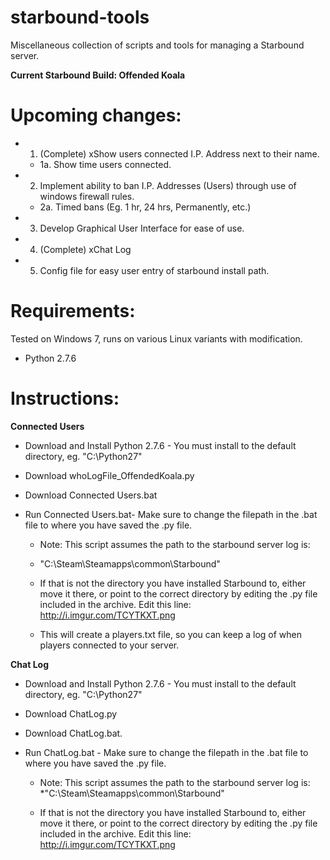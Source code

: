 starbound-tools
===============

Miscellaneous collection of scripts and tools for managing a Starbound server.

**Current Starbound Build: Offended Koala**

Upcoming changes:
=================
  * 1. (Complete) xShow users connected I.P. Address next to their name.
    * 1a. Show time users connected.  
  * 2. Implement ability to ban I.P. Addresses (Users) through use of windows firewall rules. 
    * 2a. Timed bans (Eg. 1 hr, 24 hrs, Permanently, etc.)
  * 3. Develop Graphical User Interface for ease of use.
  * 4. (Complete) xChat Log
  * 5. Config file for easy user entry of starbound install path.
  
Requirements:
=============
Tested on Windows 7, runs on various Linux variants with modification. 

* Python 2.7.6

Instructions:
=============
**Connected Users**

* Download and Install Python 2.7.6 - You must install to the default directory, eg. "C:\Python27"
* Download whoLogFile_OffendedKoala.py
* Download Connected Users.bat
* Run Connected Users.bat- Make sure to change the filepath in the .bat file to where you have saved the .py file.

   * Note: This script assumes the path to the starbound server log is:
    * "C:\Steam\Steamapps\common\Starbound"

   * If that is not the directory you have installed Starbound to, either move it there, or point to the correct directory by editing the .py file included in the archive. Edit this line: http://i.imgur.com/TCYTKXT.png 
        
   * This will create a players.txt file, so you can keep a log of when players connected to your server.

**Chat Log**

* Download and Install Python 2.7.6 - You must install to the default directory, eg. "C:\Python27"
* Download ChatLog.py
* Download ChatLog.bat.
* Run ChatLog.bat - Make sure to change the filepath in the .bat file to where you have saved the .py file.

   * Note: This script assumes the path to the starbound server log is:
    *"C:\Steam\Steamapps\common\Starbound"

   * If that is not the directory you have installed Starbound to, either move it there, or point to the correct directory by editing the .py file included in the archive. Edit this line: http://i.imgur.com/TCYTKXT.png 


